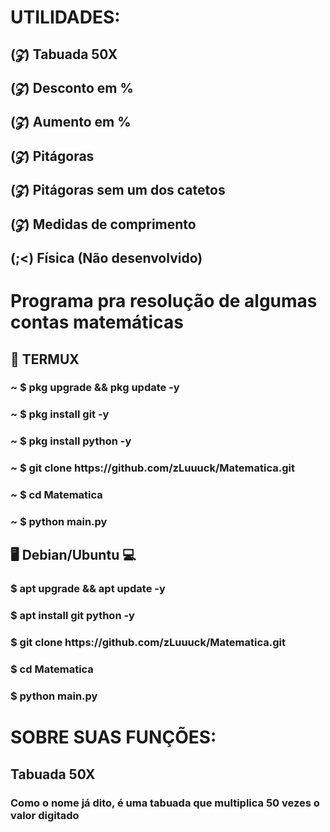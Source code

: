 <h1> UTILIDADES: </h1>

<h2> (𝓩) Tabuada 50X <h2>
<h2> (𝓩) Desconto em % <h2>
<h2> (𝓩) Aumento em % </h2>
<h2> (𝓩) Pitágoras </h2>
<h2> (𝓩) Pitágoras sem um dos catetos </h2>
<h2> (𝓩) Medidas de comprimento </h2>
<h2> (;<) Física (Não desenvolvido) </h2>

<h1> Programa pra resolução de algumas contas matemáticas</h1>

<h2> 📱 TERMUX </h2>

<h3> ~ $ pkg upgrade && pkg update -y </h>
<h3> ~ $ pkg install git -y </h3>
<h3> ~ $ pkg install python -y</h3>
<h3> ~ $ git clone https://github.com/zLuuuck/Matematica.git  </h3>
<h3> ~ $ cd Matematica </h3>
<h3> ~ $ python main.py </h3 </h3>

<h2> 🖥️ Debian/Ubuntu 💻 </h2>

<h3> $ apt upgrade && apt update -y </h3>
<h3> $ apt install git python -y </h3>
<h3> $ git clone https://github.com/zLuuuck/Matematica.git </h3>
<h3> $ cd Matematica </h3>
<h3> $ python main.py </h3>

<h1> SOBRE SUAS FUNÇÕES: </h1>

<h2> Tabuada 50X </h2>

<h3> Como o nome já dito, é uma tabuada que multiplica 50 vezes o valor digitado </h3>
